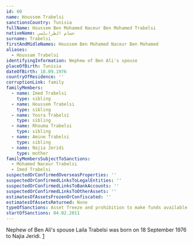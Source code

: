 ```yaml
---
id: 60
name: Houssem Trabelsi
sanctionsCountry: Tunisia
fullName: Houssem Ben Mohamed Naceur Ben Mohamed Trabelsi
nativeName: حسام الطرابلسي
surname: Trabelsi
firstAndMidleNames: Houssem Ben Mohamed Naceur Ben Mohamed
aliases:
  - Houssam Trabelsi
identifyingInformation: Nephew of Ben Ali's spouse
placeOfBirth: Tunisia
dateOfBirth: 18.09.1976
countryOfResidence: ''
corruptionLink: family
familyMembers:
  - name: Imed Trabelsi
    type: sibling
  - name: Houssem Trabelsi
    type: sibling
  - name: Yosra Trabelsi
    type: sibling
  - name: Rhouma Trabelsi
    type: sibling
  - name: Amine Trabelsi
    type: sibling
  - name: Najia Jeridi
    type: mother
familyMembersSubjectToSanctions:
  - Mohamed Naceur Trabelsi
  - Imed Trabelsi
suspectedOrConfirmedOverseasProperties: ''
suspectedOrConfirmedLinksToLegalEntities: ''
suspectedOrConfirmedLinksToBankAccounts: ''
suspectedOrConfirmedLinksToOtherAssets: ''
estimatesOfAssetsFrozenOrConfiscated: ''
estimatesOfAssetsReturned: None
typeOfSanctions: Asset freeze and prohibition to make funds available
startOfSanctions: 04.02.2011
---
```

Nephew of Ben Ali's spouse Laila Trabelsi was born on 18 September 1976 to Najia 
Jeridi. 
[1](https://eur-lex.europa.eu/legal-content/EN/TXT/?uri=CELEX:02011R0101-20170128)
